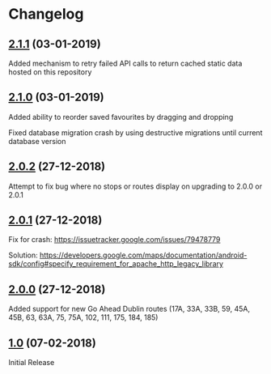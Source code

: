 # Changelog

## [2.1.1](https://github.com/conor-ob/dublin-bus-pal/compare/2.1.0...2.1.1) (03-01-2019)
Added mechanism to retry failed API calls to return cached static data hosted on this repository

## [2.1.0](https://github.com/conor-ob/dublin-bus-pal/compare/2.0.2...2.1.0) (03-01-2019)
Added ability to reorder saved favourites by dragging and dropping

Fixed database migration crash by using destructive migrations until current database version

## [2.0.2](https://github.com/conor-ob/dublin-bus-pal/compare/2.0.1...2.0.2) (27-12-2018)
Attempt to fix bug where no stops or routes display on upgrading to 2.0.0 or 2.0.1

## [2.0.1](https://github.com/conor-ob/dublin-bus-pal/compare/2.0.0...2.0.1) (27-12-2018)
Fix for crash: https://issuetracker.google.com/issues/79478779

Solution: https://developers.google.com/maps/documentation/android-sdk/config#specify_requirement_for_apache_http_legacy_library

## [2.0.0](https://github.com/conor-ob/dublin-bus-pal/compare/1.0...2.0.0) (27-12-2018)
Added support for new Go Ahead Dublin routes (17A, 33A, 33B, 59, 45A, 45B, 63, 63A, 75, 75A, 102, 111, 175, 184, 185)

## [1.0](https://github.com/conor-ob/dublin-bus-pal/compare/1.0) (07-02-2018)
Initial Release
